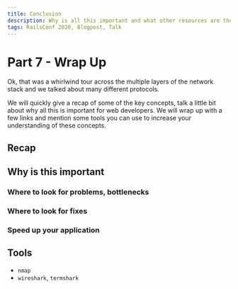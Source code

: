 ```yaml
---
title: Conclusion
description: Why is all this important and what other resources are there?
tags: RailsConf 2020, Blogpost, Talk
---
```


# Part 7 - Wrap Up

Ok, that was a whirlwind tour across the multiple layers of the network stack and we talked about many different protocols.

We will quickly give a recap of some of the key concepts, talk a little bit about why all this is important for web developers. We will wrap up with a few links and mention some tools you can use to increase your understanding of these concepts.

## Recap


## Why is this important

### Where to look for problems, bottlenecks

### Where to look for fixes

### Speed up your application

## Tools

- `nmap`
- `wireshark`, `termshark`
